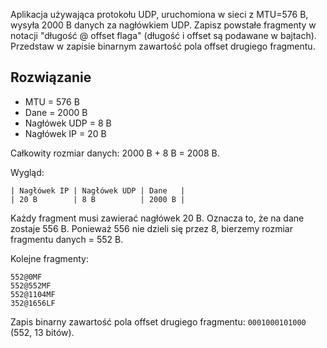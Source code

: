 Aplikacja używająca protokołu UDP, uruchomiona w sieci z MTU=576 B, wysyła 2000 B danych za nagłówkiem UDP. Zapisz powstałe fragmenty w notacji "długość @ offset flaga" (długość i offset są podawane w bajtach). Przedstaw w zapisie binarnym zawartość pola offset drugiego fragmentu.

## Rozwiązanie

- MTU = 576 B
- Dane = 2000 B
- Nagłówek UDP = 8 B
- Nagłówek IP = 20 B

Całkowity rozmiar danych: 2000 B + 8 B = 2008 B.

Wygląd:

```
| Nagłówek IP | Nagłówek UDP | Dane   |
| 20 B        | 8 B          | 2000 B |
```

Każdy fragment musi zawierać nagłówek 20 B. Oznacza to, że na dane zostaje 556 B. Ponieważ 556 nie dzieli się przez 8, bierzemy rozmiar fragmentu danych = 552 B.

Kolejne fragmenty:

```
552@0MF
552@552MF
552@1104MF
352@1656LF
```

Zapis binarny zawartość pola offset drugiego fragmentu: `0001000101000` (552, 13 bitów).